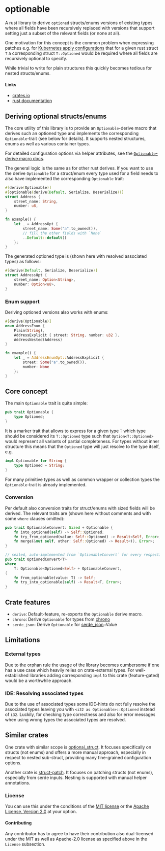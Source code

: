 # optionable

A rust library to derive `optioned` structs/enums versions of existing types where all fields have been recursively
replaced
with versions that support setting just a subset of the relevant fields (or none at all).

One motivation for this concept is the common problem when expressing patches e.g.
for [Kubernetes apply configurations](https://pkg.go.dev/k8s.io/client-go/applyconfigurations)
that for a given rust struct `T` a corresponding struct `T::Optioned` would be required where all fields are recursively
optional
to specify.

While trivial to write for plain structures this quickly becomes tedious for nested structs/enums.

#### Links

- [crates.io](https://crates.io/crates/optionable)
- [rust documentation](https://docs.rs/optionable/)

## Deriving optional structs/enums

The core utility of this library is to provide an `Optionable`-derive macro that derives such an optioned type
and implements the corresponding `Optionable`-trait (see below for details).
It supports nested structures, enums as well as various container types.

For detailed configuration options via helper attributes, see the [
`Optionable`-derive macro docs](https://docs.rs/optionable/latest/optionable/derive.Optionable.html).

The general logic is the same as for other rust derives. If you want to use the derive `Optionable` for a struct/enum
every type used for a field needs to also have implemented the corresponding `Optionable` trait:

```rust
#[derive(Optionable)]
#[optionable(derive(Default, Serialize, Deserialize))]
struct Address {
    street_name: String,
    number: u8,
}

fn example() {
    let _ = AddressOpt {
        street_name: Some("a".to_owned()),
        // fill the other fields with `None`
        ..Default::default()
    };
}
```

The generated optioned type is (shown here with resolved associated types) as follows:

```rust
#[derive(Default, Serialize, Deserialize)]
struct AddressOpt {
    street_name: Option<String>,
    number: Option<u8>,
}
```

### Enum support

Deriving optioned versions also works with enums:

```rust
#[derive(Optionable)]
enum AddressEnum {
    Plain(String),
    AddressExplicit { street: String, number: u32 },
    AddressNested(Address)
}

fn example() {
    let _ = AddressEnumOpt::AddressExplicit {
        street: Some("a".to_owned()),
        number: None
    };
}
```

## Core concept

The main `Optionable` trait is quite simple:

```rust
pub trait Optionable {
    type Optioned;
}
```

It is a marker trait that allows to express for a given type `T` which type should be considered its `T::Optioned` type
such that `Option<T::Optioned>` would represent all variants of partial completeness.
For types without inner structure this means that the `Optioned` type will just resolve to the type itself, e.g.

```rust
impl Optionable for String {
    type Optioned = String;
}
```

For many primitive types as well as common wrapper or collection types the `Optionable`-trait is already implemented.

### Conversion

Per default also conversion traits for struct/enums with sized fields will be derived.
The relevant traits are (shown here without comments and with some `where` clauses omitted):

```rust
pub trait OptionableConvert: Sized + Optionable {
    fn into_optioned(self) -> Self::Optioned;
    fn try_from_optioned(value: Self::Optioned) -> Result<Self, Error>;
    fn merge(&mut self, other: Self::Optioned) -> Result<(), Error>;
}

// sealed, auto-implemented from `OptionableConvert` for every respective `T::Optioned`
pub trait OptionedConvert<T>
where
    T: Optionable<Optioned=Self> + OptionableConvert,
{
    fn from_optionable(value: T) -> Self;
    fn try_into_optionable(self) -> Result<T, Error>;
}
```

## Crate features

- `derive`: Default-feature, re-exports the `Optionable` derive macro.
- `chrono`: Derive `Optionable` for types from [chrono](https://docs.rs/chrono/latest/chrono/)
- `serde_json`: Derive `Optionable` for [serde_json](https://docs.rs/serde_json/latest/serde_json/)::Value

## Limitations

### External types

Due to the orphan rule the usage of the library becomes cumbersome if one has a use case which heavily relies on
crate-external types.
For well-established libraries adding corresponding `impl` to this crate (feature-gated) would be a worthwhile approach.

### IDE: Resolving associated types

Due to the use of associated types some IDE-hints do not fully resolve the associated types leaving you with
`<i32 as Optionable>::Optioned` instead of `i32`. Luckily, for checking type correctness and also for error messages
when using wrong types the associated types are resolved.

## Similar crates

One crate with similar scope is [optional_struct](https://crates.io/crates/optional_struct).
It focuses specifically on structs (not enums) and offers a more manual approach, especially in respect to nested
sub-struct,
providing many fine-grained configuration options.

Another crate is [struct-patch](https://crates.io/crates/struct-patch).
It focuses on patching structs (not enums), especially from serde inputs. Nesting is supported with manual helper
annotations.

### License

You can use this under the conditions of the [MIT license](LICENSE-MIT) or
the [Apache License, Version 2.0](LICENSE-APACHE) at your option.

#### Contributing

Any contributor has to agree to have their contribution also dual-licensed under the MIT as well as Apache-2.0 license
as
specified above in the `License` subsection.
